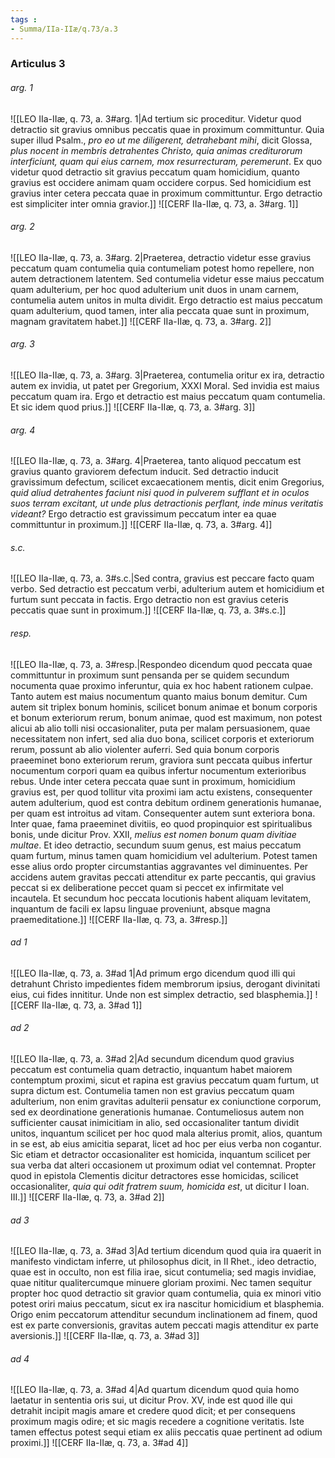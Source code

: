 ```yaml
---
tags : 
- Summa/IIa-IIæ/q.73/a.3
---
```


### Articulus 3

###### arg. 1
![[LEO IIa-IIæ, q. 73, a. 3#arg. 1|Ad tertium sic proceditur. Videtur quod detractio sit gravius omnibus peccatis quae in proximum committuntur. Quia super illud Psalm., *pro eo ut me diligerent, detrahebant mihi*, dicit Glossa, *plus nocent in membris detrahentes Christo, quia animas crediturorum interficiunt, quam qui eius carnem, mox resurrecturam, peremerunt*. Ex quo videtur quod detractio sit gravius peccatum quam homicidium, quanto gravius est occidere animam quam occidere corpus. Sed homicidium est gravius inter cetera peccata quae in proximum committuntur. Ergo detractio est simpliciter inter omnia gravior.]]
![[CERF IIa-IIæ, q. 73, a. 3#arg. 1]]

###### arg. 2
![[LEO IIa-IIæ, q. 73, a. 3#arg. 2|Praeterea, detractio videtur esse gravius peccatum quam contumelia quia contumeliam potest homo repellere, non autem detractionem latentem. Sed contumelia videtur esse maius peccatum quam adulterium, per hoc quod adulterium unit duos in unam carnem, contumelia autem unitos in multa dividit. Ergo detractio est maius peccatum quam adulterium, quod tamen, inter alia peccata quae sunt in proximum, magnam gravitatem habet.]]
![[CERF IIa-IIæ, q. 73, a. 3#arg. 2]]

###### arg. 3
![[LEO IIa-IIæ, q. 73, a. 3#arg. 3|Praeterea, contumelia oritur ex ira, detractio autem ex invidia, ut patet per Gregorium, XXXI Moral. Sed invidia est maius peccatum quam ira. Ergo et detractio est maius peccatum quam contumelia. Et sic idem quod prius.]]
![[CERF IIa-IIæ, q. 73, a. 3#arg. 3]]

###### arg. 4
![[LEO IIa-IIæ, q. 73, a. 3#arg. 4|Praeterea, tanto aliquod peccatum est gravius quanto graviorem defectum inducit. Sed detractio inducit gravissimum defectum, scilicet excaecationem mentis, dicit enim Gregorius, *quid aliud detrahentes faciunt nisi quod in pulverem sufflant et in oculos suos terram excitant, ut unde plus detractionis perflant, inde minus veritatis videant?* Ergo detractio est gravissimum peccatum inter ea quae committuntur in proximum.]]
![[CERF IIa-IIæ, q. 73, a. 3#arg. 4]]

###### s.c.
![[LEO IIa-IIæ, q. 73, a. 3#s.c.|Sed contra, gravius est peccare facto quam verbo. Sed detractio est peccatum verbi, adulterium autem et homicidium et furtum sunt peccata in factis. Ergo detractio non est gravius ceteris peccatis quae sunt in proximum.]]
![[CERF IIa-IIæ, q. 73, a. 3#s.c.]]

###### resp.
![[LEO IIa-IIæ, q. 73, a. 3#resp.|Respondeo dicendum quod peccata quae committuntur in proximum sunt pensanda per se quidem secundum nocumenta quae proximo inferuntur, quia ex hoc habent rationem culpae. Tanto autem est maius nocumentum quanto maius bonum demitur. Cum autem sit triplex bonum hominis, scilicet bonum animae et bonum corporis et bonum exteriorum rerum, bonum animae, quod est maximum, non potest alicui ab alio tolli nisi occasionaliter, puta per malam persuasionem, quae necessitatem non infert, sed alia duo bona, scilicet corporis et exteriorum rerum, possunt ab alio violenter auferri. Sed quia bonum corporis praeeminet bono exteriorum rerum, graviora sunt peccata quibus infertur nocumentum corpori quam ea quibus infertur nocumentum exterioribus rebus. Unde inter cetera peccata quae sunt in proximum, homicidium gravius est, per quod tollitur vita proximi iam actu existens, consequenter autem adulterium, quod est contra debitum ordinem generationis humanae, per quam est introitus ad vitam. Consequenter autem sunt exteriora bona. Inter quae, fama praeeminet divitiis, eo quod propinquior est spiritualibus bonis, unde dicitur Prov. XXII, *melius est nomen bonum quam divitiae multae*. Et ideo detractio, secundum suum genus, est maius peccatum quam furtum, minus tamen quam homicidium vel adulterium. Potest tamen esse alius ordo propter circumstantias aggravantes vel diminuentes. Per accidens autem gravitas peccati attenditur ex parte peccantis, qui gravius peccat si ex deliberatione peccet quam si peccet ex infirmitate vel incautela. Et secundum hoc peccata locutionis habent aliquam levitatem, inquantum de facili ex lapsu linguae proveniunt, absque magna praemeditatione.]]
![[CERF IIa-IIæ, q. 73, a. 3#resp.]]

###### ad 1
![[LEO IIa-IIæ, q. 73, a. 3#ad 1|Ad primum ergo dicendum quod illi qui detrahunt Christo impedientes fidem membrorum ipsius, derogant divinitati eius, cui fides innititur. Unde non est simplex detractio, sed blasphemia.]]
![[CERF IIa-IIæ, q. 73, a. 3#ad 1]]

###### ad 2
![[LEO IIa-IIæ, q. 73, a. 3#ad 2|Ad secundum dicendum quod gravius peccatum est contumelia quam detractio, inquantum habet maiorem contemptum proximi, sicut et rapina est gravius peccatum quam furtum, ut supra dictum est. Contumelia tamen non est gravius peccatum quam adulterium, non enim gravitas adulterii pensatur ex coniunctione corporum, sed ex deordinatione generationis humanae. Contumeliosus autem non sufficienter causat inimicitiam in alio, sed occasionaliter tantum dividit unitos, inquantum scilicet per hoc quod mala alterius promit, alios, quantum in se est, ab eius amicitia separat, licet ad hoc per eius verba non cogantur. Sic etiam et detractor occasionaliter est homicida, inquantum scilicet per sua verba dat alteri occasionem ut proximum odiat vel contemnat. Propter quod in epistola Clementis dicitur detractores esse homicidas, scilicet occasionaliter, *quia qui odit fratrem suum, homicida est*, ut dicitur I Ioan. III.]]
![[CERF IIa-IIæ, q. 73, a. 3#ad 2]]

###### ad 3
![[LEO IIa-IIæ, q. 73, a. 3#ad 3|Ad tertium dicendum quod quia ira quaerit in manifesto vindictam inferre, ut philosophus dicit, in II Rhet., ideo detractio, quae est in occulto, non est filia irae, sicut contumelia; sed magis invidiae, quae nititur qualitercumque minuere gloriam proximi. Nec tamen sequitur propter hoc quod detractio sit gravior quam contumelia, quia ex minori vitio potest oriri maius peccatum, sicut ex ira nascitur homicidium et blasphemia. Origo enim peccatorum attenditur secundum inclinationem ad finem, quod est ex parte conversionis, gravitas autem peccati magis attenditur ex parte aversionis.]]
![[CERF IIa-IIæ, q. 73, a. 3#ad 3]]

###### ad 4
![[LEO IIa-IIæ, q. 73, a. 3#ad 4|Ad quartum dicendum quod quia homo laetatur in sententia oris sui, ut dicitur Prov. XV, inde est quod ille qui detrahit incipit magis amare et credere quod dicit; et per consequens proximum magis odire; et sic magis recedere a cognitione veritatis. Iste tamen effectus potest sequi etiam ex aliis peccatis quae pertinent ad odium proximi.]]
![[CERF IIa-IIæ, q. 73, a. 3#ad 4]]

